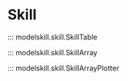 # Skill

::: modelskill.skill.SkillTable

::: modelskill.skill.SkillArray

::: modelskill.skill.SkillArrayPlotter

